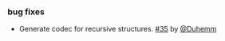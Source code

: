 
### bug fixes

- Generate codec for recursive structures. [#35][35] by [@Duhemm][@Duhemm]

  [35]: https://github.com/sbt/sbt-datatype/pull/35
  [@Duhemm]: https://github.com/Duhemm
